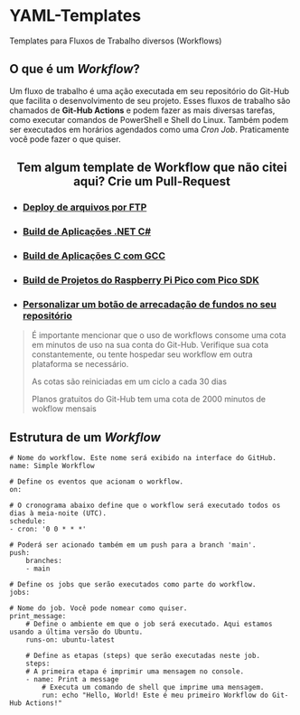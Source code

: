# YAML-Templates
Templates para Fluxos de Trabalho diversos (Workflows)

## O que é um _Workflow_?
Um fluxo de trabalho é uma ação executada em seu repositório do Git-Hub que facilita o desenvolvimento de seu projeto. 
Esses fluxos de trabalho são chamados de **Git-Hub Actions** e podem fazer as mais diversas tarefas, como executar comandos de PowerShell e Shell do Linux. Também podem ser executados em horários agendados como uma _Cron Job_. Praticamente você pode fazer o que quiser.

<h2 align=center>Tem algum template de Workflow que não citei aqui? Crie um Pull-Request</h2>

- ### [Deploy de arquivos por FTP](https://github.com/ThiagoSousa81/YAML-Templates/blob/main/deploy%20FTP.yml)
- ### [Build de Aplicações .NET C#](https://github.com/ThiagoSousa81/YAML-Templates/blob/main/desktop%20.NET%20Core.yml)
- ### [Build de Aplicações C com GCC](https://github.com/ThiagoSousa81/YAML-Templates/blob/main/desktop%20GCC.yml)
- ### [Build de Projetos do Raspberry Pi Pico com Pico SDK](https://github.com/ThiagoSousa81/YAML-Templates/blob/main/RaspberryPi%20Pico%20W%20Pico%20SDK.yml) 
- ### [Personalizar um botão de arrecadação de fundos no seu repositório ](https://github.com/ThiagoSousa81/YAML-Templates/blob/main/FUNDING.yml)

> É importante mencionar que o uso de workflows consome uma cota em minutos de uso na sua conta do Git-Hub. Verifique sua cota constantemente, ou tente hospedar seu workflow em outra plataforma se necessário. 
>
> As cotas são reiniciadas em um ciclo a cada 30 dias
>
> Planos gratuitos do Git-Hub tem uma cota de 2000 minutos de wokflow mensais

## Estrutura de um _Workflow_

    # Nome do workflow. Este nome será exibido na interface do GitHub.
    name: Simple Workflow

    # Define os eventos que acionam o workflow.
    on:

    # O cronograma abaixo define que o workflow será executado todos os dias à meia-noite (UTC).
    schedule:
    - cron: '0 0 * * *'

    # Poderá ser acionado também em um push para a branch 'main'.
    push:
        branches:
        - main

    # Define os jobs que serão executados como parte do workflow.
    jobs:
    
    # Nome do job. Você pode nomear como quiser.
    print_message:
        # Define o ambiente em que o job será executado. Aqui estamos usando a última versão do Ubuntu.
        runs-on: ubuntu-latest

        # Define as etapas (steps) que serão executadas neste job.
        steps:
        # A primeira etapa é imprimir uma mensagem no console.
        - name: Print a message
            # Executa um comando de shell que imprime uma mensagem.
            run: echo "Hello, World! Este é meu primeiro Workflow do Git-Hub Actions!"
